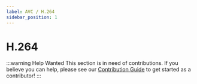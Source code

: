 ```yaml
---
label: AVC / H.264
sidebar_position: 1
---
```


# H.264

:::warning Help Wanted
This section is in need of contributions. If you believe you can help, please see our [Contribution Guide](../docs/contribution-guide.md) to get started as a contributor!
:::